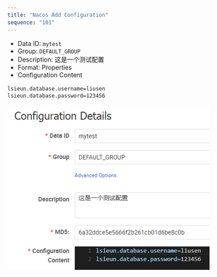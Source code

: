 ```yaml
---
title: "Nacos Add Configuration"
sequence: "101"
---
```


- Data ID: `mytest`
- Group: `DEFAULT_GROUP`
- Description: 这是一个测试配置
- Format: Properties
- Configuration Content

```text
lsieun.database.username=liusen
lsieun.database.password=123456
```

![](/assets/images/spring-cloud/nacos/nacos-configuration-details-mytest.png)
